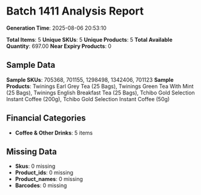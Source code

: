 # Batch 1411 Analysis Report

**Generation Time**: 2025-08-06 20:53:10

**Total Items**: 5
**Unique SKUs**: 5
**Unique Products**: 5
**Total Available Quantity**: 697.00
**Near Expiry Products**: 0

## Sample Data
**Sample SKUs**: 705368, 701155, 1298498, 1342406, 701123
**Sample Products**: Twinings Earl Grey Tea (25 Bags), Twinings Green Tea With Mint (25 Bags), Twinings English Breakfast Tea (25 Bags), Tchibo Gold Selection Instant Coffee (200g), Tchibo Gold Selection Instant Coffee (50g)

## Financial Categories
- **Coffee & Other Drinks**: 5 items

## Missing Data
- **Skus**: 0 missing
- **Product_ids**: 0 missing
- **Product_names**: 0 missing
- **Barcodes**: 0 missing

